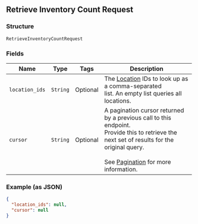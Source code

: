 ## Retrieve Inventory Count Request

### Structure

`RetrieveInventoryCountRequest`

### Fields

| Name | Type | Tags | Description |
|  --- | --- | --- | --- |
| `location_ids` | `String` | Optional | The [Location](./models/location.md) IDs to look up as a comma-separated<br>list. An empty list queries all locations. |
| `cursor` | `String` | Optional | A pagination cursor returned by a previous call to this endpoint.<br>Provide this to retrieve the next set of results for the original query.<br><br>See [Pagination](https://developer.squareup.com/docs/basics/api101/pagination) for more information. |

### Example (as JSON)

```json
{
  "location_ids": null,
  "cursor": null
}
```


